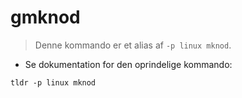 # gmknod

> Denne kommando er et alias af `-p linux mknod`.

- Se dokumentation for den oprindelige kommando:

`tldr -p linux mknod`
